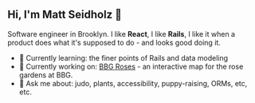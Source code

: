 ## Hi, I'm Matt Seidholz 👋

Software engineer in Brooklyn. I like **React**, I like **Rails**, I like it when a product does what it's supposed to do - and looks good doing it.
 
- 🌱 Currently learning: the finer points of Rails and data modeling
- 🔭 Currently working on: [BBG Roses](https://github.com/seinwave/rose_garden) - an interactive map for the rose gardens at BBG.
- 💬 Ask me about: judo, plants, accessibility, puppy-raising, ORMs, etc, etc.
